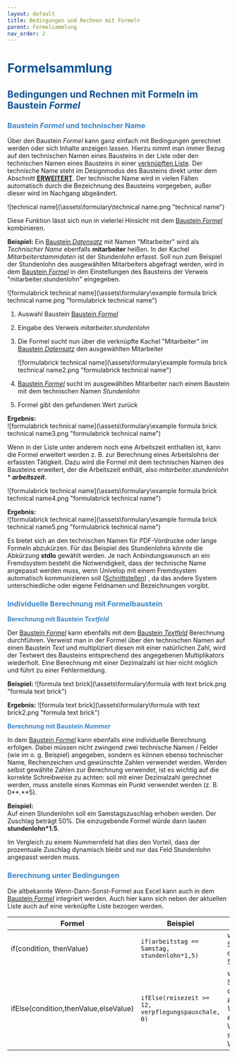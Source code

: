 ```yaml
---
layout: default
title: Bedingungen und Rechnen mit Formeln
parent: Formelsammlung
nav_order: 2
---
```


# <span style="color:#0b5394">**Formelsammlung**</span>
## <span style="color:#0b5394">Bedingungen und Rechnen mit Formeln im Baustein *Formel*</span>
### <span style="color:#3d85c6">Baustein *Formel* und technischer Name</span>

Über den Baustein *Formel* kann ganz einfach mit Bedingungen gerechnet werden oder sich Inhalte anzeigen lassen. 
Hierzu nimmt man immer Bezug auf den technischen Namen eines Bausteins in der Liste oder den technischen
Namen eines Bausteins in einer
[verknüpften Liste](/docs/link-lists.html).
Der technische Name steht im Designmodus des Bausteins direkt unter dem Abschnitt
[**ERWEITERT**](/docs/design-mode-settings.html#eintrag).
Der technische Name wird in vielen Fällen automatisch durch die Bezeichnung des Bausteins vorgegeben, außer dieser
wird im Nachgang abgeändert.

![technical name](\assets\formulary\technical name.png "technical name") 

Diese Funktion lässt sich nun in vielerlei Hinsicht mit dem
[Baustein *Formel*](/docs/record-spec-settings/grand-child-expanded/formular.html)
kombinieren.  

**Beispiel:**
Ein
[Baustein *Datensatz*](/docs/record-spec-settings/grand-child-expanded/record.html)
mit Namen "Mitarbeiter" wird als *Technischer Name* ebenfalls **mitarbeiter** heißen.
In der Kachel *Mitarbeiterstammdaten* ist der Stundenlohn erfasst. Soll nun zum Beispiel der Stundenlohn
des ausgewählten Mitarbeiters abgefragt werden, wird in dem
[Baustein *Formel*](/docs/record-spec-settings/grand-child-expanded/formular.html)
in den Einstellungen des Bausteins der Verweis "mitarbeiter.stundenlohn" eingegeben.

![formulabrick technical name](\assets\formulary\example formula brick technical name.png "formulabrick technical name") 

1. Auswahl Baustein
[Baustein *Formel*](/docs/record-spec-settings/grand-child-expanded/formular.html)
2. Eingabe des Verweis *mitarbeiter.stundenlohn*
3. Die Formel sucht nun über die verknüpfte Kachel "Mitarbeiter" im 
[Baustein *Datensatz*](/docs/record-spec-settings/grand-child-expanded/record.html)
den ausgewählten Mitarbeiter

    ![formulabrick technical name](\assets\formulary\example formula brick technical name2.png "formulabrick technical name")

4. [Baustein *Formel*](/docs/record-spec-settings/grand-child-expanded/formular.html)
sucht im ausgewählten Mitarbeiter nach einem Baustein mit dem technischen Namen *Stundenlohn*
5. Formel gibt den gefundenen Wert zurück  

**Ergebnis:**  
![formulabrick technical name](\assets\formulary\example formula brick technical name3.png "formulabrick technical name")

Wenn in der Liste unter anderem noch eine Arbeitszeit enthalten ist, kann die Formel erweitert werden
z. B. zur Berechnung eines Arbeitslohns der erfassten Tätigkeit. Dazu wird die Formel mit dem technischen
Namen des Bausteins erweitert, der die Arbeitszeit enthält, also *mitarbeiter.stundenlohn* * ***arbeitszeit***.

![formulabrick technical name](\assets\formulary\example formula brick technical name4.png "formulabrick technical name")  

**Ergebnis:**  
![formulabrick technical name](\assets\formulary\example formula brick technical name5.png "formulabrick technical name")

Es bietet sich an den technischen Namen für PDF-Vordrucke oder lange Formeln abzukürzen. Für das Beispiel
des Stundenlohns könnte die Abkürzung **stdlo** gewählt werden. Je nach Anbindungswunsch an ein Fremdsystem
besteht die Notwendigkeit, dass der technische Name angepasst werden muss, wenn Univelop mit einem Fremdsystem
automatisch kommunizieren soll
([Schnittstellen](/docs/interface.html))
, da das andere System unterschiedliche oder eigene Feldnamen und Bezeichnungen vorgibt.

### <span style="color:#3d85c6">Individuelle Berechnung mit Formelbaustein</span>
<span style="color:#3d85c6">**Berechnung mit Baustein *Textfeld***</span>

Der 
[Baustein *Formel*](/docs/record-spec-settings/grand-child-expanded/formular.html)
kann ebenfalls mit dem
[Baustein *Textfeld*](/docs/record-spec-settings/grand-childs-form/text.html)
Berechnung durchführen. Verweist man in der Formel über den technischen Namen auf einen Baustein *Text* und
multipliziert diesen mit einer natürlichen Zahl, wird der Textwert des Bausteins entsprechend des angegebenen
Multiplikators wiederholt. Eine Berechnung mit einer Dezimalzahl ist hier nicht möglich und führt zu einer
Fehlermeldung. 

**Beispiel:**
![formula text brick](\assets\formulary\formula with text brick.png "formula text brick")

**Ergebnis:**
![formula text brick](\assets\formulary\formula with text brick2.png "formula text brick")

<span style="color:#3d85c6">**Berechnung mit Baustein *Nummer***</span>

In dem 
[Baustein *Formel*](/docs/record-spec-settings/grand-child-expanded/formular.html)
kann ebenfalls eine individuelle Berechnung erfolgen. Dabei müssen nicht zwingend zwei
technische Namen / Felder (wie im o. g. Beispiel) angegeben, sondern es können ebenso technischer Name,
Rechenzeichen und gewünschte Zahlen verwendet werden. Werden selbst gewählte Zahlen zur Berechnung verwendet,
ist es wichtig auf die korrekte Schreibweise zu achten: soll mit einer Dezimalzahl gerechnet werden, muss
anstelle eines Kommas ein Punkt verwendet werden (z. B. 0**.**5).  

**Beispiel:**  
Auf einen Stundenlohn soll ein Samstagszuschlag erhoben werden. Der Zuschlag beträgt 50%. Die einzugebende Formel
würde dann lauten **stundenlohn*1.5**.  

Im Vergleich zu einem Nummernfeld hat dies den Vorteil, dass der prozentuale Zuschlag dynamisch bleibt und nur das
Feld Stundenlohn angepasst werden muss.

### <span style="color:#3d85c6">Berechnung unter Bedingungen</span>

Die altbekannte Wenn-Dann-Sonst-Formel aus Excel kann auch in dem
[Baustein *Formel*](/docs/record-spec-settings/grand-child-expanded/formular.html)
integriert werden.
Auch hier kann sich neben der aktuellen Liste auch auf eine verknüpfte Liste bezogen werden.

| Formel                                | Beispiel                                              | Beschreibung
|------                                 |------                                                 |------
| if(condition, thenValue)              | `if(arbeitstag == Samstag, stundenlohn*1,5)`          | wenn der Arbeitstag ein Samstag ist, erhöhe den Stundenlohn um 50%
| ifElse(condition,thenValue,elseValue) | `ifElse(reisezeit >= 12, verpflegungspauschale, 0)`   | wenn die Reisezeit 12 Stunden oder länger dauert, trage den Wert aus dem Feld *Verpflegungspauschale* ein (hier sollte dann ein Wert hinterlegt sein), sonst verwende den Wert 0.
